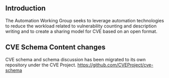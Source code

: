 ## Introduction

The Automation Working Group seeks to leverage automation technologies to reduce the workload related to vulnerability counting and description writing and to create a sharing model for CVE based on an open format. 

## CVE Schema Content changes

CVE schema and schema discussion has been migrated to its own repository under the CVE Project.
https://github.com/CVEProject/cve-schema

